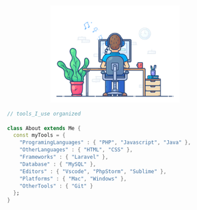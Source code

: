 <div align="center" width="50">
<img src="https://github.com/baglanz/baglanz/blob/main/dev-working_rounded.gif?raw=true" href="https://github.com/sp-xd" alt="CoDiNg RocKs"  width="60%"/><br> 
</div>
  
```dart
// tools_I_use organized

class About extends Me { 
  const myTools = {  
    "ProgramingLanguages" : { "PHP", "Javascript", "Java" },
    "OtherLanguages" : { "HTML", "CSS" },
    "Frameworks" : { "Laravel" },
    "Database" : { "MySQL" },
    "Editors" : { "Vscode", "PhpStorm", "Sublime" },
    "Platforms" : { "Mac", "Windows" },
    "OtherTools" : { "Git" }
  };
}
```
